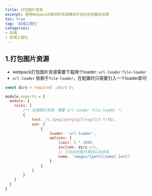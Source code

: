 ```yaml
---
title: 打包图片资源
excerpt: 使用Webpack5提供的资源模块打包对应的静态资源
toc: true
tag: '前端工程化'
categories:
- 前端
- 前端工程化
---
```


## 1.打包图片资源

- webpack打包图片资源需要下载两个loader: `url-loader` `file-loader`
- `url-loader` 依赖于`file-loader`，在配置时只需要引入一个loader即可

```js
const dirs = require('./dirs');

module.exports = {
  module: {
    rules: [
        /** 处理图片资源，需要 url-loader file-loader */
        {
            test: /\.(png|jpe?g|gif|svg)(\?.*)?$/,
            use: [
                {
                    loader: 'url-loader',
                    options: {
                        limit: 5 * 1000,
                        include: dirs.src,
                        // 打包后的图片路径以及命名
                        name: 'images/[path][name].[ext]'
                    }
                }
            ]
        }
    ]
  }
}
```

